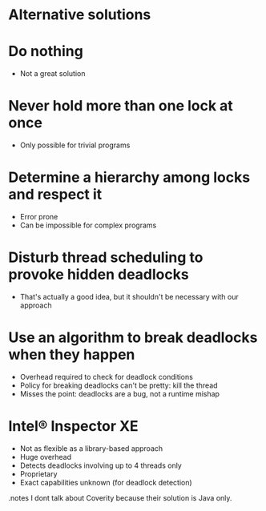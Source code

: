 <!SLIDE subsection>
# Alternative solutions


<!SLIDE bullets incremental>
# Do nothing

* Not a great solution


<!SLIDE bullets incremental>
# Never hold more than one lock at once

* Only possible for trivial programs


<!SLIDE smbullets incremental>
# Determine a hierarchy among locks and respect it

* Error prone
* Can be impossible for complex programs


<!SLIDE bullets incremental>
# Disturb thread scheduling to provoke hidden deadlocks

* That's actually a good idea, but it shouldn't be necessary with our approach


<!SLIDE smbullets incremental>
# Use an algorithm to break deadlocks when they happen

* Overhead required to check for deadlock conditions
* Policy for breaking deadlocks can't be pretty: kill the thread
* Misses the point: deadlocks are a bug, not a runtime mishap


<!SLIDE smbullets incremental>
# Intel® Inspector XE

* Not as flexible as a library-based approach
* Huge overhead
* Detects deadlocks involving up to 4 threads only
* Proprietary
* Exact capabilities unknown (for deadlock detection)


.notes I dont talk about Coverity because their solution is Java only.

